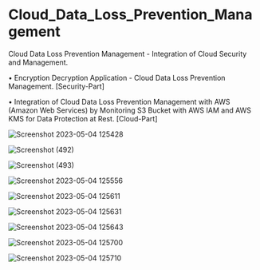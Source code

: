 # Cloud_Data_Loss_Prevention_Management
Cloud Data Loss Prevention Management - Integration of Cloud Security and Management.

• Encryption Decryption Application - Cloud Data Loss Prevention Management. [Security-Part] 

• Integration of Cloud Data Loss Prevention Management with AWS (Amazon Web Services) by Monitoring S3 Bucket with AWS IAM and AWS KMS for Data Protection at Rest. [Cloud-Part]

![Screenshot 2023-05-04 125428](https://user-images.githubusercontent.com/110025521/236138204-7a502d2c-024a-4ef7-8d18-d7f81ef4d25a.png)

![Screenshot (492)](https://user-images.githubusercontent.com/110025521/236138236-62360c02-05d8-4f21-9dc0-cbf5881a414a.png)

![Screenshot (493)](https://user-images.githubusercontent.com/110025521/236138260-900d79c2-61fd-47fe-b754-ee077f085eed.png)

![Screenshot 2023-05-04 125556](https://user-images.githubusercontent.com/110025521/236138324-610853a3-c515-4316-8201-379c1ba85bbb.png)

![Screenshot 2023-05-04 125611](https://user-images.githubusercontent.com/110025521/236138412-0578ad72-ab81-4dad-99f4-64285ff35ac0.png)

![Screenshot 2023-05-04 125631](https://user-images.githubusercontent.com/110025521/236138461-d0df2cec-400a-4b95-ba9e-39847056b5c9.png)

![Screenshot 2023-05-04 125643](https://user-images.githubusercontent.com/110025521/236138487-1458cb06-4460-443e-bd66-f03cac0d9d21.png)

![Screenshot 2023-05-04 125700](https://user-images.githubusercontent.com/110025521/236138508-5cfdc28e-ea7c-4d0b-ba81-449305ee5eb8.png)

![Screenshot 2023-05-04 125710](https://user-images.githubusercontent.com/110025521/236138530-dd8185a5-2e04-4346-a394-7b94633bf11d.png)
